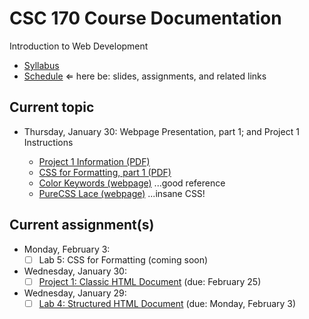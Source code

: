 # CSC 170 Course Documentation
Introduction to Web Development

- [Syllabus](syllabus.md)
- [Schedule](schedule.md)   &lArr; here be: slides, assignments, and related links

## Current topic

- Thursday, January 30: Webpage Presentation, part 1; and Project 1 Instructions

  - [Project 1 Information (PDF)](05-web-presentation1/project1.pdf)
  - [CSS for Formatting, part 1 (PDF)](05-web-presentation1/css-for-formatting1.pdf)
  - [Color Keywords (webpage)](https://developer.mozilla.org/en-US/docs/Web/CSS/color_value) ...good reference
  - [PureCSS Lace (webpage)](https://diana-adrianne.com/purecss-lace/) ...insane CSS!

## Current assignment(s)

- Monday, February 3:
  - [ ] Lab 5: CSS for Formatting (coming soon)
- Wednesday, January 30:
  - [ ] [Project 1: Classic HTML Document](project01-classic-html-document/instructions.md) (due: February 25)
- Wednesday, January 29:
  - [ ] [Lab 4: Structured HTML Document](lab04-structured-html-document/instructions.md) (due: Monday, February 3)
